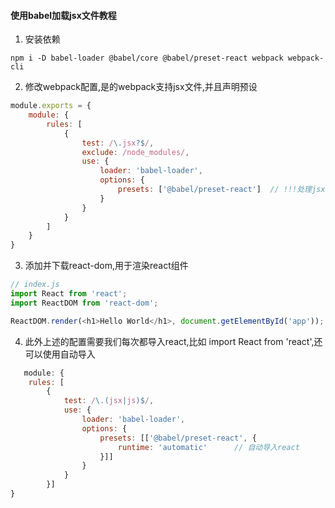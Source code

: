 #### 使用babel加载jsx文件教程

1. 安装依赖

```
npm i -D babel-loader @babel/core @babel/preset-react webpack webpack-cli
```

2. 修改webpack配置,是的webpack支持jsx文件,并且声明预设

```js
module.exports = {
    module: {
        rules: [
            {
                test: /\.jsx?$/,
                exclude: /node_modules/,
                use: {
                    loader: 'babel-loader',
                    options: {
                        presets: ['@babel/preset-react']  // !!!处理jsx文件
                    }
                }
            }
        ]
    }
}
```

3. 添加并下载react-dom,用于渲染react组件

```js
// index.js
import React from 'react';
import ReactDOM from 'react-dom';

ReactDOM.render(<h1>Hello World</h1>, document.getElementById('app'));
```

4. 此外上述的配置需要我们每次都导入react,比如 import React from 'react',还可以使用自动导入

```js
   module: {
    rules: [
        {
            test: /\.(jsx|js)$/,
            use: {
                loader: 'babel-loader',
                options: {
                    presets: [['@babel/preset-react', {
                        runtime: 'automatic'      // 自动导入react
                    }]]
                }
            }
        }]
}
```
